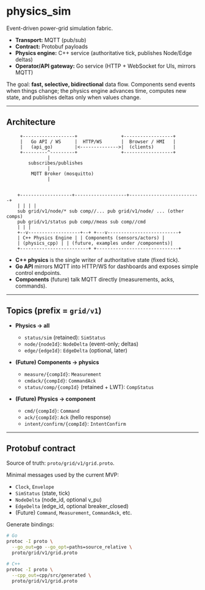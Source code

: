 # physics_sim

Event-driven power-grid simulation fabric.

- **Transport:** MQTT (pub/sub)
- **Contract:** Protobuf payloads
- **Physics engine:** C++ service (authoritative tick, publishes Node/Edge deltas)
- **Operator/API gateway:** Go service (HTTP + WebSocket for UIs, mirrors MQTT)

The goal: **fast, selective, bidirectional** data flow. Components send events when things change; the physics engine advances time, computes new state, and publishes deltas only when values change.

---

## Architecture

         +-------------------+                +------------------+
         |   Go API / WS     |  HTTP/WS       |  Browser / HMI   |
         |   (api_go)        |<-------------->|  (clients)       |
         +---------^---------+                +------------------+
                   |
            subscribes/publishes
                   |
             MQTT Broker (mosquitto)
                   |


        +-------------------+-------------------+--------------------------+
        | | | |
        sub grid/v1/node/* sub comp//... pub grid/v1/node/ ... (other comps)
        pub grid/v1/status pub comp//meas sub comp//cmd
        | | |
        +--v-------------------+--+ +---v--------------------------+
        | C++ Physics Engine | | Components (sensors/actors) |
        | (physics_cpp) | | (future, examples under /components)|
        +-------------------------+ +------------------------------+


- **C++ physics** is the single writer of authoritative state (fixed tick).
- **Go API** mirrors MQTT into HTTP/WS for dashboards and exposes simple control endpoints.
- **Components** (future) talk MQTT directly (measurements, acks, commands).

---

## Topics (prefix = `grid/v1`)

- **Physics → all**
  - `status/sim` (retained): `SimStatus`
  - `node/{nodeId}`: `NodeDelta` (event-only; deltas)
  - `edge/{edgeId}`: `EdgeDelta` (optional, later)

- **(Future) Components → physics**
  - `measure/{compId}`: `Measurement`
  - `cmdack/{compId}`: `CommandAck`
  - `status/comp/{compId}` (retained + LWT): `CompStatus`

- **(Future) Physics → component**
  - `cmd/{compId}`: `Command`
  - `ack/{compId}`: `Ack` (hello response)
  - `intent/confirm/{compId}`: `IntentConfirm`

---

## Protobuf contract

Source of truth: `proto/grid/v1/grid.proto`.

Minimal messages used by the current MVP:
- `Clock`, `Envelope`
- `SimStatus` (state, tick)
- `NodeDelta` (node_id, optional v_pu)
- `EdgeDelta` (edge_id, optional breaker_closed)
- (Future) `Command`, `Measurement`, `CommandAck`, etc.

Generate bindings:

```bash
# Go
protoc -I proto \
  --go_out=go --go_opt=paths=source_relative \
  proto/grid/v1/grid.proto

# C++
protoc -I proto \
  --cpp_out=cpp/src/generated \
  proto/grid/v1/grid.proto

